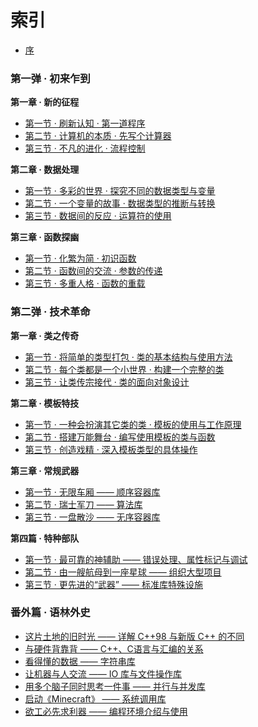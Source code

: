 # 索引

* [序](first.md)

### 第一弹 · 初来乍到

**第一章 · 新的征程**

* [第一节 · 刷新认知 · 第一道程序](1-1/1-1-1.md)
* [第二节 · 计算机的本质 · 先写个计算器](1-1/1-1-2.md)
* [第三节 · 不凡的进化 · 流程控制](1-1/1-1-3.md)

**第二章 · 数据处理**

* [第一节 · 多彩的世界 · 探究不同的数据类型与变量](1-2/1-2-1.md)
* [第二节 · 一个变量的故事 · 数据类型的推断与转换](1-2/1-2-2.md)
* [第三节 · 数据间的反应 · 运算符的使用](1-2/1-2-3.md)

**第三章 · 函数探幽**

* [第一节 · 化繁为简 · 初识函数](1-3/1-3-1.md)
* [第二节 · 函数间的交流 · 参数的传递](1-3/1-3-2.md)
* [第三节 · 多重人格 · 函数的重载](1-3/1-3-3.md)

### 第二弹 · 技术革命

**第一章 · 类之传奇**

* [第一节 · 将简单的类型打包 · 类的基本结构与使用方法](2-1/2-1-1.md)
* [第二节 · 每个类都是一个小世界 · 构建一个完整的类](2-1/2-1-2.md)
* [第三节 · 让类传宗接代 · 类的面向对象设计](2-1/2-1-3.md)

**第二章 · 模板特技**

* [第一节 · 一种会扮演其它类的类 · 模板的使用与工作原理](2-2/2-2-1.md)
* [第二节 · 搭建万能舞台 · 编写使用模板的类与函数](2-2/2-2-2.md)
* [第三节 · 创造戏精 · 深入模板类型的具体操作](2-2/2-2-3.md)

**第三章 · 常规武器**

* [第一节 · 无限车厢 —— 顺序容器库](2-3/2-3-1.md)
* [第二节 · 瑞士军刀 —— 算法库](2-3/2-3-2.md)
* [第三节 · 一盘散沙 —— 无序容器库](2-3/2-3-3.md)

**第四篇 · 特种部队**

* [第一节 · 最可靠的神辅助 —— 错误处理、属性标记与调试](2-4/2-4-1.md)
* [第二节 · 由一艘航母到一座星球 —— 组织大型项目](2-4/2-4-2.md)
* [第三节 · 更先进的“武器” —— 标准库特殊设施](2-4/2-4-3.md)

### 番外篇 · 语林外史

* [这片土地的旧时光 —— 详解 C++98 与新版 C++ 的不同](3/3-1.md)
* [与硬件背靠背 —— C++、C语言与汇编的关系](3/3-2.md)
* [看得懂的数据 —— 字符串库](3/3-3.md)
* [让机器与人交流 —— IO 库与文件操作库](3/3-4.md)
* [用多个脑子同时思考一件事 —— 并行与并发库](3/3-5.md)
* [启动《Minecraft》 —— 系统调用库](3/3-6.md)
* [欲工必先求利器 —— 编程环境介绍与使用](3/3-7.md)


